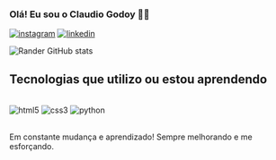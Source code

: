 
### Olá! Eu sou o Claudio Godoy 👊🏾

[![instagram](https://img.shields.io/badge/Instagram-E4405F?style=for-the-badge&logo=instagram&logoColor=white)](https://www.instagram.com/claudiogggodoy/)
[![linkedin](https://img.shields.io/badge/LinkedIn-0077B5?style=for-the-badge&logo=linkedin&logoColor=white)](https://www.linkedin.com/in/claudio-godoy-23b57828b/)

![Rander GitHub stats](https://github-readme-stats.vercel.app/api?username=Randerggg&theme=blue-green)

## Tecnologias que utilizo ou estou aprendendo

<div style="display: inline_block"><br/>
  
  <img alt="html5" src="https://img.shields.io/badge/HTML5-E34F26?style=for-the-badge&logo=html5&logoColor=white">
  <img alt="css3" src="https://img.shields.io/badge/CSS3-1572B6?style=for-the-badge&logo=css3&logoColor=white">
  <img alt="python" src="https://img.shields.io/badge/Python-14354C?style=for-the-badge&logo=python&logoColor=white">

<br/>Em constante mudança e aprendizado! Sempre melhorando e me esforçando.

</div>
